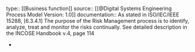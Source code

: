 type:: [[Business function]]
source:: [[@Digital Systems Engineering Process Model Version: 1.0]]
documentation:: As stated in ISO/IEC/IEEE 15288, [6.3.4.1] The purpose of the Risk Management process is to identify, analyze, treat and monitor the risks continually.  See detailed description in the INCOSE Handbook v.4, page 114

-